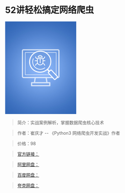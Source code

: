 # 52讲轻松搞定网络爬虫

![img](../../assets/CioPOWB1FgCAH68gAABaDEUZXkY61.jpeg)

> 简介：实战案例解析，掌握数据爬虫核心技术

> 作者：崔庆才 -- 《Python3 网络爬虫开发实战》作者

> 价格：98

> [官方链接：]()

> [阿里网盘：]()

> [百度网盘：]()

> [夸克网盘：]()

